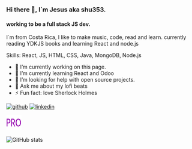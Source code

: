 ### Hi there 👋, I`m Jesus aka shu353.
#### working to be a full stack JS dev.







I`m from Costa Rica, I like to make music, code, read and learn. 
currently reading YDKJS books and learning React and node.js

Skills: React, JS, HTML, CSS, Java, MongoDB, Node.js 

- 🔭 I’m currently working on this page. 
- 🌱 I’m currently learning React and Odoo 
- 🤔 I’m looking for help with open source projects.  
- 💬 Ask me about my lofi beats 
- ⚡ Fun fact: love Sherlock Holmes  


[<img src='https://cdn.jsdelivr.net/npm/simple-icons@3.0.1/icons/github.svg' alt='github' height='40'>](https://github.com/shu353)  [<img src='https://cdn.jsdelivr.net/npm/simple-icons@3.0.1/icons/linkedin.svg' alt='linkedin' height='40'>](https://www.linkedin.com/in/https://www.linkedin.com/in/jes%C3%BAs-vargas//)  

<a href='https://github.com/pricing'><img src='https://raw.githubusercontent.com/acervenky/animated-github-badges/master/assets/pro.gif' width='40' height='40'></a> 

![GitHub stats](https://github-readme-stats.vercel.app/api?username=shu353&show_icons=true)  

